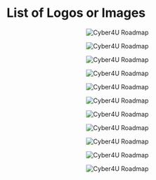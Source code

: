# List of Logos or Images

<p align="center"><img src="https://sathish.co.in/images/Cyber4U/BlackNickel.png" alt="Cyber4U Roadmap" /><br></p>
<p align="center"><img src="https://sathish.co.in/images/Cyber4U/Mile_01.png" alt="Cyber4U Roadmap" /><br></p>
<p align="center"><img src="https://sathish.co.in/images/Cyber4U/Mile.jpg" alt="Cyber4U Roadmap" /><br></p>
<p align="center"><img src="https://sathish.co.in/images/Cyber4U/SANSec.png" alt="Cyber4U Roadmap" /><br></p>
<p align="center"><img src="https://sathish.co.in/images/Cyber4U/Sparta.png" alt="Cyber4U Roadmap" /><br></p>
<p align="center"><img src="https://sathish.co.in/images/Cyber4U/ZeroPoint Security.png" alt="Cyber4U Roadmap" /><br></p>
<p align="center"><img src="https://sathish.co.in/images/Cyber4U/CRTM.png" alt="Cyber4U Roadmap" /><br></p>
<p align="center"><img src="https://sathish.co.in/images/Cyber4U/Arch Diagram.png" alt="Cyber4U Roadmap" /><br></p>
<p align="center"><img src="https://sathish.co.in/images/Cyber4U/IT_Strategic_Roadmap.png" alt="Cyber4U Roadmap" /><br></p>
<p align="center"><img src="https://sathish.co.in/images/Cyber4U/Tools.png" alt="Cyber4U Roadmap" /><br></p>
<p align="center"><img src="https://sathish.co.in/images/Cyber4U/Career Roadmap.jpg" alt="Cyber4U Roadmap" /><br></p>









